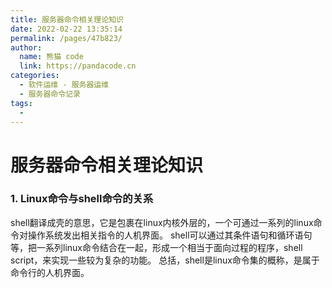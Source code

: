 ```yaml
---
title: 服务器命令相关理论知识
date: 2022-02-22 13:35:14
permalink: /pages/47b823/
author: 
  name: 熊猫 code
  link: https://pandacode.cn
categories: 
  - 软件运维 - 服务器运维
  - 服务器命令记录
tags: 
  - 
---
```


# 服务器命令相关理论知识

### 1. Linux命令与shell命令的关系

​		shell翻译成壳的意思，它是包裹在linux内核外层的，一个可通过一系列的linux命令对操作系统发出相关指令的人机界面。 shell可以通过其条件语句和循环语句等，把一系列linux命令结合在一起，形成一个相当于面向过程的程序，shell script，来实现一些较为复杂的功能。
​		总括，shell是linux命令集的概称，是属于命令行的人机界面。


